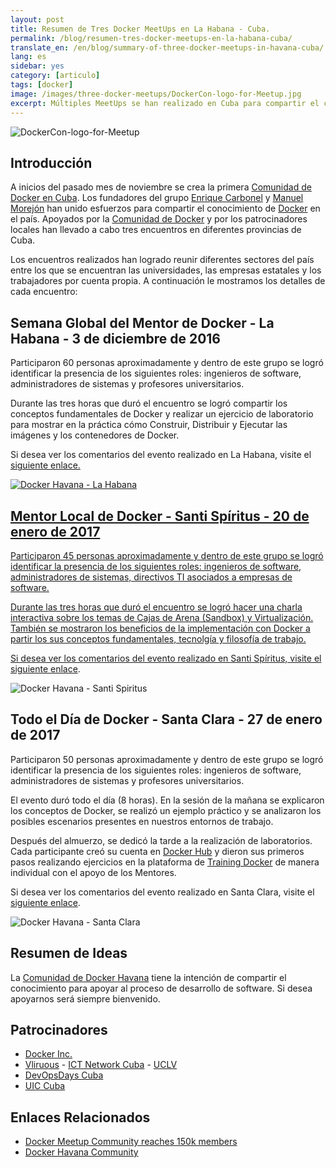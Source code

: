 ```yaml
---
layout: post
title: Resumen de Tres Docker MeetUps en La Habana - Cuba.
permalink: /blog/resumen-tres-docker-meetups-en-la-habana-cuba/
translate_en: /en/blog/summary-of-three-docker-meetups-in-havana-cuba/
lang: es
sidebar: yes
category: [articulo]
tags: [docker]
image: /images/three-docker-meetups/DockerCon-logo-for-Meetup.jpg
excerpt: Múltiples MeetUps se han realizado en Cuba para compartir el conocimiento acerca de Docker. Socializar la información entre los amantes de Docker es el principal objetivo.
---
```


<img src="{{ site.baseurl }}/images/three-docker-meetups/DockerCon-logo-for-Meetup.jpg" title="DockerCon-logo-for-Meetup" name="DockerCon-logo-for-Meetup" />

## Introducción

A inicios del pasado mes de noviembre se crea la primera <a href="https://www.meetup.com/Docker-Havana/" target="_blank">Comunidad de Docker en Cuba</a>. Los fundadores del grupo <a href="https://twitter.com/kikicarbonell" target="_blank">Enrique Carbonel</a> y <a href="https://twitter.com/morejon85" target="_blank">Manuel Morejón</a> han unido esfuerzos para compartir el conocimiento de <a href="https://www.docker.com/" target="_blank">Docker</a> en el país. Apoyados por la <a target="_blank" href="https://www.docker.com/docker-community">Comunidad de Docker</a> y por los patrocinadores locales han llevado a cabo tres encuentros en diferentes provincias de Cuba. 

Los encuentros realizados han logrado reunir diferentes sectores del país entre los que se encuentran las universidades, las empresas estatales y los trabajadores por cuenta propia. A continuación le mostramos los detalles de cada encuentro:

## Semana Global del Mentor de Docker - La Habana - 3 de diciembre de 2016

Participaron 60 personas aproximadamente y dentro de este grupo se logró identificar la presencia de los siguientes roles: ingenieros de software, administradores de sistemas y profesores universitarios.

Durante las tres horas que duró el encuentro se logró compartir los conceptos fundamentales de Docker y realizar un ejercicio de laboratorio para mostrar en la práctica cómo Construir, Distribuir y Ejecutar las imágenes y los contenedores de Docker.

Si desea ver los comentarios del evento realizado en La Habana, visite el <a target="_blank" href="https://www.meetup.com/Docker-Havana/events/235359303/">siguiente enlace.

<img src="{{ site.baseurl }}/images/three-docker-meetups/docker-havana.jpg" title="Docker Havana - La Habana" name="Docker Havana - La Habana" />

## Mentor Local de Docker - Santi Spíritus - 20 de enero de 2017

Participaron 45 personas aproximadamente y dentro de este grupo se logró identificar la presencia de los siguientes roles: ingenieros de software, administradores de sistemas, directivos TI asociados a empresas de software.

Durante las tres horas que duró el encuentro se logró hacer una charla interactiva sobre los temas de Cajas de Arena (Sandbox) y Virtualización. También se mostraron los beneficios de la implementación con Docker a partir los sus conceptos fundamentales, tecnolgía y filosofía de trabajo.

Si desea ver los comentarios del evento realizado en Santi Spíritus, visite el <a target="_blank" href="https://www.meetup.com/Docker-Havana/events/236857148/">siguiente enlace</a>.

<img src="{{ site.baseurl }}/images/three-docker-meetups/docker-santi-spiritus.jpg" title="Docker Havana - Santi Spiritus" name="Docker Havana - Santi Spiritus" />

## Todo el Día de Docker - Santa Clara - 27 de enero de 2017

Participaron 50 personas aproximadamente y dentro de este grupo se logró identificar la presencia de los siguientes roles: ingenieros de software, administradores de sistemas y profesores universitarios.

El evento duró todo el día (8 horas). En la sesión de la mañana se explicaron los conceptos de Docker, se realizó un ejemplo práctico y se analizaron los posibles escenarios presentes en nuestros entornos de trabajo.

Después del almuerzo, se dedicó la tarde a la realización de laboratorios. Cada participante creó su cuenta en <a target="_blank" href="https://hub.docker.com/">Docker Hub</a> y dieron sus primeros pasos realizando ejercicios en la plataforma de <a target="_blank" href="https://training.docker.com">Training Docker</a> de manera individual con el apoyo de los Mentores.

Si desea ver los comentarios del evento realizado en Santa Clara, visite el <a target="_blank" href="https://www.meetup.com/Docker-Havana/events/236871642/">siguiente enlace</a>.

<img src="{{ site.baseurl }}/images/three-docker-meetups/docker-santa-clara.jpg" title="Docker Havana - Santa Clara" name="Docker Havana - Santa Clara" />

## Resumen de Ideas

La <a href="https://www.meetup.com/Docker-Havana/" target="_blank">Comunidad de Docker Havana</a> tiene la intención de compartir el conocimiento para apoyar al proceso de desarrollo de software. Si desea apoyarnos será siempre bienvenido.

## Patrocinadores

- [Docker Inc.](http://www.docker.com/)
- [Vliruous](http://www.vliruos.be/) - [ICT Network Cuba](http://www.vliruos.be/en/ongoing-projects/overview-of-ongoing-projects/network-cooperation/network-ict-cuba/) - [UCLV](http://www.uclv.edu.cu/)
- [DevOpsDays Cuba](https://devopsdayscuba.eventos.uci.cu/)
- [UIC Cuba](http://www.uniondeinformaticos.cu/)

## Enlaces Relacionados

* [Docker Meetup Community reaches 150k members](https://blog.docker.com/2017/01/docker-meetup-community-reaches-150k-members/)
* [Docker Havana Community](https://www.meetup.com/Docker-Havana)
